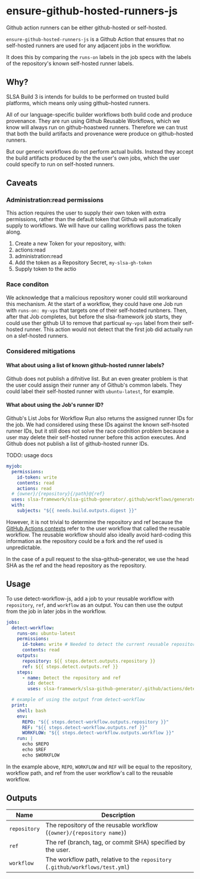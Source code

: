 # ensure-github-hosted-runners-js

Github action runners can be either github-hosted or self-hosted.

`ensure-github-hosted-runners-js` is a Github Action that ensures that no self-hosted 
runners are used for any adjacent jobs in the workflow.

It does this by comparing the `runs-on` labels in the job specs with the 
labels of the repository's known self-hosted runner labels.

## Why?

SLSA Build 3 is intends for builds to be performed on trusted build platforms, which
means only using github-hosted runners.

All of our language-specific builder workflows both build code and produce provenance.
They are run using Github Reusable Workflows, which we know will always run on github-hoastwed runners.
Therefore we can trust that both the build artifacts and provenance were produce on
github-hosted runners.

But our generic workflows do not perform actual builds. Instead they accept the build artifacts
produced by the the user's own jobs, which the user could specify to run on self-hosted runners.

## Caveats

### Administration:read permissions

This action requires the user to supply their own token with extra permissions, rather than the 
default token that Github will automatically supply to workflows. We will have our calling workflows
pass the token along.

1. Create a new Token for your repository, with:
  1. actions:read
  2. administration:read
2. Add the token as a Repository Secret, `my-slsa-gh-token`
3. Supply token to the actio

### Race conditon

We acknowledge that a malicious repository woner could still workaround this mechanism.
At the start of a workflow, they could have one Job run with `runs-on: my-vps` that targets one of 
their self-hosted runbners. Then, after that Job completes, but before the slsa-framework job starts,
they could use ther github UI to remove that particual `my-vps` label from their self-hosted runner.
This action would not detect that the first job did actually run on a slef-hosted runners.

### Considered mitigations

#### What about using a list of known github-hosted runner labels?

Github does not publish a difnitive list. But an even greater problem is that the user could assign their
runner any of Github's common labels. They could label their self-hosted runner with `ubuntu-latest`, for example.


#### What about using the Job's runner ID?

Github's List Jobs for Workflow Run also returns the assigned runner IDs for the job. We had considered
using these IDs against the known self-hsoted runner IDs, but it still does not solve the race codnition problem
because a user may delete their self-hosted runner before this action executes. And Github does not publish
a list of github-hosted runner IDs.


TODO: usage docs


```yaml
myjob:
  permissions:
    id-token: write
    contents: read
    actions: read
  # {owner}/{repository}{/path}@{ref}
  uses: slsa-framework/slsa-github-generator/.github/workflows/generator_generic_slsa3.yml@<tag>
  with:
    subjects: "${{ needs.build.outputs.digest }}"
```

However, it is not trivial to determine the repository and ref because the
[GitHub Actions
contexts](https://docs.github.com/en/actions/learn-github-actions/contexts)
refer to the user workflow that called the reusable workflow. The reusable
workflow should also ideally avoid hard-coding this information as the
repository could be a fork and the ref used is unpredictable.

In the case of a pull request to the slsa-github-generator, we use the head
SHA as the ref and the head repository as the repository.

## Usage

To use detect-workflow-js, add a job to your reusable workflow with `repository`, `ref`, and `workflow` as an output. You can then use the output from the job in later jobs
in the workflow.

```yaml
jobs:
  detect-workflow:
    runs-on: ubuntu-latest
    permissions:
      id-token: write # Needed to detect the current reusable repository and ref.
      contents: read
    outputs:
      repository: ${{ steps.detect.outputs.repository }}
      ref: ${{ steps.detect.outputs.ref }}
    steps:
      - name: Detect the repository and ref
        id: detect
        uses: slsa-framework/slsa-github-generator/.github/actions/detect-workflow-js@<git hash>

  # example of using the output from detect-workflow
  print:
    shell: bash
    env:
      REPO: "${{ steps.detect-workflow.outputs.repository }}"
      REF: "${{ steps.detect-workflow.outputs.ref }}"
      WORKFLOW: "${{ steps.detect-workflow.outputs.workflow }}"
    run: |
      echo $REPO
      echo $REF
      echo $WORKFLOW
```

In the example above, `REPO`, `WORKFLOW` and `REF` will be equal to the
repository, workflow path, and ref from the user workflow's call to the
reusable workflow.

## Outputs

| Name         | Description                                                                    |
| ------------ | ------------------------------------------------------------------------------ |
| `repository` | The repository of the reusable workflow (`{owner}/{repository name}`)          |
| `ref`        | The ref (branch, tag, or commit SHA) specified by the user.                    |
| `workflow`   | The workflow path, relative to the `repository` (`.github/workflows/test.yml`) |
